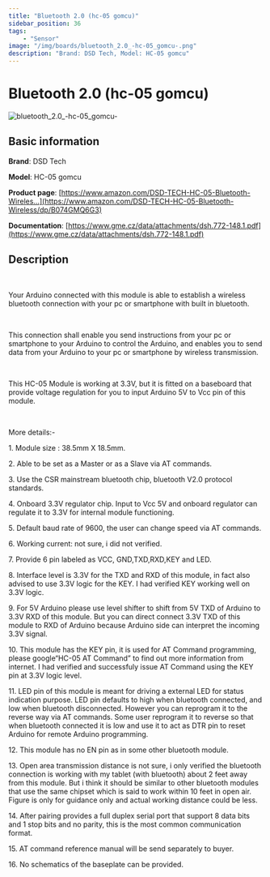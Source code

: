 ```yaml
---
title: "Bluetooth 2.0 (hc-05 gomcu)"
sidebar_position: 36
tags:
    - "Sensor"
image: "/img/boards/bluetooth_2.0_-hc-05_gomcu-.png"
description: "Brand: DSD Tech, Model: HC-05 gomcu"
---
```

# Bluetooth 2.0 (hc-05 gomcu)

![bluetooth_2.0_-hc-05_gomcu-](/img/boards/bluetooth_2.0_-hc-05_gomcu-.png)

## Basic information

**Brand**: DSD Tech

**Model**: HC-05 gomcu

**Product page**: [https://www.amazon.com/DSD-TECH-HC-05-Bluetooth-Wireles...](https://www.amazon.com/DSD-TECH-HC-05-Bluetooth-Wireless/dp/B074GMQ6G3)

**Documentation**: [https://www.gme.cz/data/attachments/dsh.772-148.1.pdf](https://www.gme.cz/data/attachments/dsh.772-148.1.pdf)

## Description

 

Your Arduino connected with this module is able to establish a wireless bluetooth connection with your pc or smartphone with built in bluetooth\.

 

This connection shall enable you send instructions from your pc or smartphone to your Arduino to control the Arduino, and enables you to send data from your Arduino to your pc or smartphone by wireless transmission\.

 

This HC\-05 Module is working at 3\.3V, but it is fitted on a baseboard that provide voltage regulation for you to input Arduino 5V to Vcc pin of this module\.

 

More details:\-

1\. Module size : 38\.5mm X 18\.5mm\.

2\. Able to be set as a Master or as a Slave via AT commands\.

3\. Use the CSR mainstream bluetooth chip, bluetooth V2\.0 protocol standards\.

4\. Onboard 3\.3V regulator chip\. Input to Vcc 5V and onboard regulator can regulate it to 3\.3V for internal module functioning\.

5\. Default baud rate of 9600, the user can change speed via AT commands\.

6\. Working current: not sure, i did not verified\.

7\. Provide 6 pin labeled as VCC, GND,TXD,RXD,KEY and LED\.

8\. Interface level is 3\.3V for the TXD and RXD of this module, in fact also advised to use 3\.3V logic for the KEY\. I had verified KEY working well on 3\.3V logic\.

9\. For 5V Arduino please use level shifter to shift from 5V TXD of Arduino to 3\.3V RXD of this module\. But you can direct connect 3\.3V TXD of this module to RXD of Arduino because Arduino side can interpret the incoming 3\.3V signal\.

10\. This module has the KEY pin, it is used for AT Command programming, please google“HC\-05 AT Command” to find out more information from internet\. I had verified and successfuly issue AT Command using the KEY pin at 3\.3V logic level\.

11\. LED pin of this module is meant for driving a external LED for status indication purpose\. LED pin defaults to high when bluetooth connected, and low when bluetooth disconnected\. However you can reprogram it to the reverse way via AT commands\. Some user reprogram it to reverse so that when bluetooth connected it is low and use it to act as DTR pin to reset Arduino for remote Arduino programming\.

12\. This module has no EN pin as in some other bluetooth module\.

13\. Open area transmission distance is not sure, i only verified the bluetooth connection is working with my tablet \(with bluetooth\) about 2 feet away from this module\. But i think it should be similar to other bluetooth modules that use the same chipset which is said to work within 10 feet in open air\. Figure is only for guidance only and actual working distance could be less\.

14\. After pairing provides a full duplex serial port that support 8 data bits and 1 stop bits and no parity, this is the most common communication format\.

15\. AT command reference manual will be send separately to buyer\.

16\. No schematics of the baseplate can be provided\.

